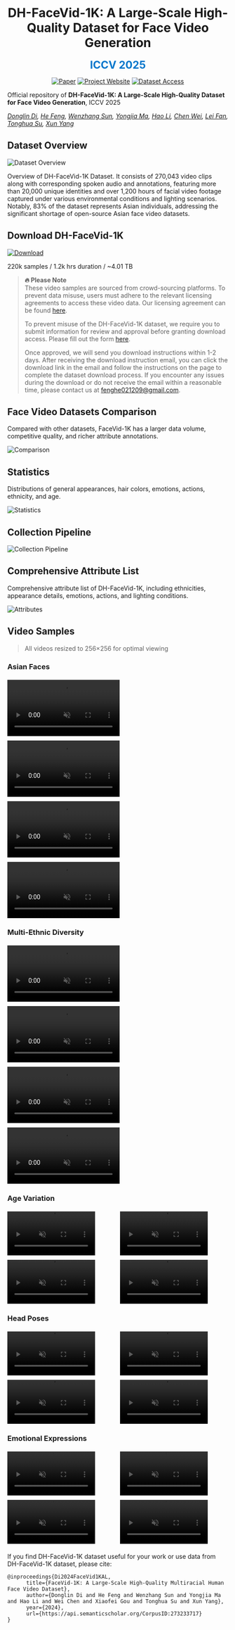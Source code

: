 

<div align="center">

# DH-FaceVid-1K: A Large-Scale High-Quality Dataset for Face Video Generation

<span style="color: #0077cc; font-size: 24px; font-weight: bold;">ICCV 2025</span>


[![Paper](https://img.shields.io/badge/arXiv-Paper-b31b1b?logo=arxiv&logoColor=b31b1b)](https://arxiv.org/abs/2410.07151)
[![Project Website](https://img.shields.io/badge/Fast3R-Website-4CAF50?logo=googlechrome&logoColor=white)](https://dh-facevid-1k.github.io/DH-FaceVid-1K/)
[![Dataset Access](https://img.shields.io/badge/Gradio-Demo-orange?style=flat&logo=Gradio&logoColor=red)](https://docs.google.com/forms/d/e/1FAIpQLSd92kS6ZdAGLoN6DvYUVUDCo7R3Oe6GNVPjQn4sDBPJH7_2_A/viewform)

</div>



Official repository of **​​DH-FaceVid-1K: A Large-Scale High-Quality Dataset for Face Video Generation**, ICCV 2025

*[Donglin Di](https://scholar.google.com/citations?hl=zh-CN&user=L8tcNioAAAAJ), [He Feng](https://github.com/fenghe12), [Wenzhang Sun](https://scholar.google.hk/citations?user=3-9aEOQAAAAJ&hl=zh-CN&oi=ao), [Yongjia Ma](https://scholar.google.hk/citations?user=BszRJxkAAAAJ&hl=zh-CN&oi=ao), [Hao Li](#), [Chen Wei](#), [Lei Fan](https://hellodfan.github.io/), [Tonghua Su](https://scholar.google.hk/citations?hl=zh-CN&user=67fxVzoAAAAJ), [Xun Yang](https://scholar.google.hk/citations?hl=zh-CN&user=ro8lzsUAAAAJ)*


## Dataset Overview

![Dataset Overview](figures/1.png)

Overview of DH-FaceVid-1K Dataset. It consists of 270,043 video clips along with corresponding spoken audio and annotations, featuring more than 20,000 unique identities and over 1,200 hours of facial video footage captured under various environmental conditions and lighting scenarios. Notably, 83% of the dataset represents Asian individuals, addressing the significant shortage of open-source Asian face video datasets.

## Download DH-FaceVid-1K

[![Download](https://img.shields.io/badge/Dataset-Apply_Access-blue)](https://forms.gle/vEyouWdS9CgcRFMt9)

220k samples / 1.2k hrs duration / ~4.01 TB

> **🔥 Please Note**  
> These video samples are sourced from crowd-sourcing platforms. To prevent data misuse, users must adhere to the relevant licensing agreements to access these video data. Our licensing agreement can be found [here](https://github.com/DH-FaceVid-1K/DH-FaceVid-1K/blob/main/LICENSE).  
> 
> To prevent misuse of the DH-FaceVid-1K dataset, we require you to submit information for review and approval before granting download access. Please fill out the form [here](https://forms.gle/vEyouWdS9CgcRFMt9).  
> 
> Once approved, we will send you download instructions within 1-2 days. After receiving the download instruction email, you can click the download link in the email and follow the instructions on the page to complete the dataset download process. If you encounter any issues during the download or do not receive the email within a reasonable time, please contact us at [fenghe021209@gmail.com](mailto:fenghe021209@gmail.com).

## Face Video Datasets Comparison

Compared with other datasets, FaceVid-1K has a larger data volume, competitive quality, and richer attribute annotations.

![Comparison](static/images/comparison.jpg)

## Statistics

Distributions of general appearances, hair colors, emotions, actions, ethnicity, and age.

![Statistics](static/images/figure4.jpg)

## Collection Pipeline

![Collection Pipeline](static/images/collect_pipe.png)

## Comprehensive Attribute List

Comprehensive attribute list of DH-FaceVid-1K, including ethnicities, appearance details, emotions, actions, and lighting conditions.

![Attributes](static/images/detail.png)

## Video Samples

> All videos resized to 256×256 for optimal viewing

### Asian Faces
<div style="display: grid; grid-template-columns: repeat(auto-fill, minmax(256px, 1fr)); gap: 10px; margin: 20px 0;">
  <video src="facevid/asian/000680.mp4" width="256" controls loop muted></video>
  <video src="facevid/asian/001406.mp4" width="256" controls loop muted></video>
  <video src="facevid/asian/001592.mp4" width="256" controls loop muted></video>
  <video src="facevid/asian/001600.mp4" width="256" controls loop muted></video>
</div>

### Multi-Ethnic Diversity
<div style="display: grid; grid-template-columns: repeat(auto-fill, minmax(256px, 1fr)); gap: 10px; margin: 20px 0;">
  <video src="facevid/race/026237.mp4" width="256" controls loop muted></video>
  <video src="facevid/race/046378.mp4" width="256" controls loop muted></video>
  <video src="facevid/race/061175.mp4" width="256" controls loop muted></video>
  <video src="facevid/race/076105.mp4" width="256" controls loop muted></video>
</div>

### Age Variation
<div style="display: grid; grid-template-columns: repeat(auto-fill, minmax(200px, 1fr)); gap: 10px; margin: 20px 0;">
  <video src="facevid/age/001106.mp4" width="200" controls loop muted></video>
  <video src="facevid/age/002148.mp4" width="200" controls loop muted></video>
  <video src="facevid/age/003762.mp4" width="200" controls loop muted></video>
  <video src="facevid/age/019479.mp4" width="200" controls loop muted></video>
</div>

### Head Poses
<div style="display: grid; grid-template-columns: repeat(auto-fill, minmax(200px, 1fr)); gap: 10px; margin: 20px 0;">
  <video src="facevid/pose/008001.mp4" width="200" controls loop muted></video>
  <video src="facevid/pose/013064.mp4" width="200" controls loop muted></video>
  <video src="facevid/pose/027862.mp4" width="200" controls loop muted></video>
  <video src="facevid/pose/033011.mp4" width="200" controls loop muted></video>
</div>

### Emotional Expressions
<div style="display: grid; grid-template-columns: repeat(auto-fill, minmax(200px, 1fr)); gap: 10px; margin: 20px 0;">
  <video src="facevid/emotion/14435.mp4" width="200" controls loop muted></video>
  <video src="facevid/emotion/15002.mp4" width="200" controls loop muted></video>
  <video src="facevid/emotion/Czb5Ml9VDsI_0.mp4" width="200" controls loop muted></video>
  <video src="facevid/emotion/GrjEDguF59Q_0.mp4" width="200" controls loop muted></video>
</div>

<!-- Human-centric generative models are becoming increas-
ingly popular, giving rise to various innovative tools and
applications, such as talking face videos conditioned on text
or audio prompts. The core of these capabilities lies in pow-
erful pretrained foundation models, trained on large-scale,
high-quality datasets. However, many advanced methods
rely on in-house data subject to various constraints, and
other current studies fail to generate high-resolution face
videos, which is mainly attributed to the significant lack of
large-scale, high-quality face video datasets. In this pa-
per, we introduce a human face video dataset, DH-FaceVid-
1K. Our collection spans 1200 hours in total, encompass-
ing 270,043 video samples from over 20,000 individuals.
Each sample includes corresponding speech audio, facial
keypoints, and text annotations. Compared to other pub-
licly available datasets, ours distinguishes itself through its
multi-ethnic coverage and high-quality comprehensive in-
dividual attributes. We establish multiple face video gen-
eration models supporting tasks such as text-to-video and
image-to-video generation. In addition, we develop com-
prehensive benchmarks to validate the scaling law when us-
ing different proportions of our dataset. Our primary aim is
to contribute a face video dataset, particularly addressing
the underrepresentation of Asian faces in existing curated
datasets and thereby enriching the global spectrum of face-
centric data and mitigating demographic biases. -->


If you find DH-FaceVid-1K dataset useful for your work or use data from DH-FaceVid-1K dataset, please cite:
```
@inproceedings{Di2024FaceVid1KAL,
      title={FaceVid-1K: A Large-Scale High-Quality Multiracial Human Face Video Dataset},
      author={Donglin Di and He Feng and Wenzhang Sun and Yongjia Ma and Hao Li and Wei Chen and Xiaofei Gou and Tonghua Su and Xun Yang},
      year={2024},
      url={https://api.semanticscholar.org/CorpusID:273233717}
}
```

<!-- # Website License
<a rel="license" href="http://creativecommons.org/licenses/by-sa/4.0/"><img alt="Creative Commons License" style="border-width:0" src="https://i.creativecommons.org/l/by-sa/4.0/88x31.png" /></a><br />This work is licensed under a <a rel="license" href="http://creativecommons.org/licenses/by-sa/4.0/">Creative Commons Attribution-ShareAlike 4.0 International License</a>. -->
